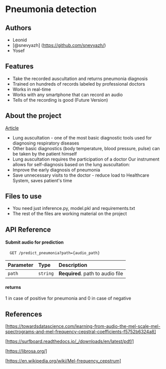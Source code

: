 
# Pneumonia detection
## Authors

- Leonid
- [@snevyazh] (https://github.com/snevyazh/)
- Yosef



## Features

- Take the recorded auscultation and returns pneumonia diagnosis 
- Trained on hundreds of records labeled by professional doctors
- Works in real-time
- Works with any smartphone that can record an audio
- Tells of the recording is good (Future Version)


## About the project

[Article](https://medium.com/@snevyazh/to-pneumonia-or-not-to-pneumonia-that-is-the-question-a932b8b7520a )


- Lung auscultation - one of the most basic diagnostic tools used for diagnosing respiratory diseases
- Other basic diagnostics (body temperature, blood pressure, pulse) can be taken by the patient himself
- Lung auscultation requires the participation of a doctor
Our instrument allows for self-diagnosis based on the lung auscultation:
- Improve the early diagnosis of pneumonia 
- Save unnecessary visits to the doctor - reduce load to Healthcare System, saves patient's time

## Files to use

- You need just inference.py, model.pkl and requirements.txt
- The rest of the files are working material on the project

## API Reference 

#### Submit audio for prediction

```http
  GET /predict_pneumonia?path={audio_path}
```

| Parameter | Type     | Description                       |
| :-------- | :------- | :-------------------------------- |
| `path`      | `string` | **Required**. path to audio file |

#### returns 
1 in case of positive for pneumonia and 0 in case of negative




## References

[https://towardsdatascience.com/learning-from-audio-the-mel-scale-mel-spectrograms-and-mel-frequency-cepstral-coefficients-f5752b6324a8]

[https://surfboard.readthedocs.io/_/downloads/en/latest/pdf/]

[https://librosa.org/]

[https://en.wikipedia.org/wiki/Mel-frequency_cepstrum]


